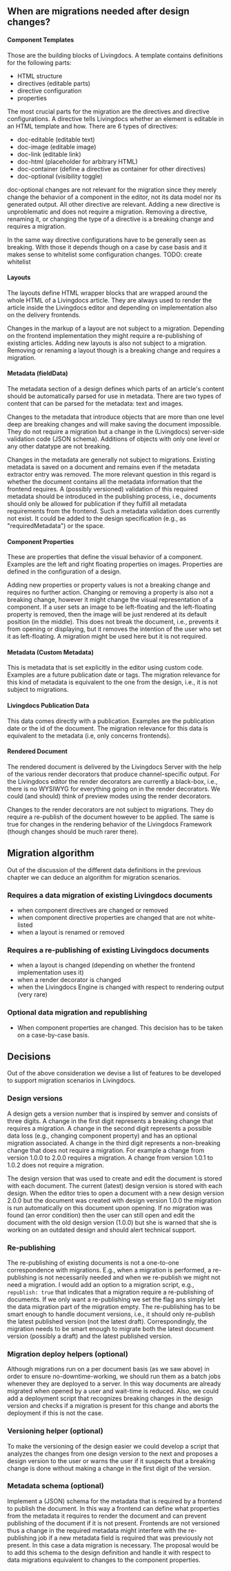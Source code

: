 
## When are migrations needed after design changes?


#### Component Templates

Those are the building blocks of Livingdocs. A template contains definitions for the following parts:
- HTML structure
- directives (editable parts)
- directive configuration
- properties

The most crucial parts for the migration are the directives and directive configurations. A directive tells Livingdocs whether an element is editable in an HTML template and how. There are 6 types of directives:
- doc-editable (editable text)
- doc-image (editable image)
- doc-link (editable link)
- doc-html (placeholder for arbitrary HTML)
- doc-container (define a directive as container for other directives)
- doc-optional (visibility toggle)

doc-optional changes are not relevant for the migration since they merely change the behavior of a component in the editor, not its data model nor its generated output.
All other directive are relevant. Adding a new directive is unproblematic and does not require a migration. Removing a directive, renaming it, or changing the type of a directive is a breaking change and requires a migration.

In the same way directive configurations have to be generally seen as breaking. With those it depends though on a case by case basis and it makes sense to whitelist some configuration changes. TODO: create whitelist

#### Layouts

The layouts define HTML wrapper blocks that are wrapped around the whole HTML of a Livingdocs article. They are always used to render the article inside the Livingdocs editor and depending on implementation also on the delivery frontends.

Changes in the markup of a layout are not subject to a migration. Depending on the frontend implementation they might require a re-publishing of existing articles.
Adding new layouts is also not subject to a migration. Removing or renaming a layout though is a breaking change and requires a migration.

#### Metadata (fieldData)

The metadata section of a design defines which parts of an article's content should be automatically parsed for use in metadata. There are two types of content that can be parsed for the metadata: text and images.

Changes to the metadata that introduce objects that are more than one level deep are breaking changes and will make saving the document impossible. They do not require a migration but a change in the (Livingdocs) server-side validation code (JSON schema). Additions of objects with only one level or any other datatype are not breaking.

Changes in the metadata are generally not subject to migrations. Existing metadata is saved on a document and remains even if the metadata extractor entry was removed.
The more relevant question in this regard is whether the document contains all the metadata information that the frontend requires. A (possibly versioned) validation of this required metadata should be introduced in the publishing process, i.e., documents should only be allowed for publication if they fulfill all metadata requirements from the frontend.
Such a metadata validation does currently not exist. It could be added to the design specification (e.g., as "requiredMetadata") or the space.

#### Component Properties

These are properties that define the visual behavior of a component. Examples are the left and right floating properties on images. Properties are defined in the configuration of a design.

Adding new properties or property values is not a breaking change and requires no further action. Changing or removing a property is also not a breaking change, however it might change the visual representation of a component. If a user sets an image to be left-floating and the left-floating property is removed, then the image will be just rendered at its default position (in the middle). This does not break the document, i.e., prevents it from opening or displaying, but it removes the intention of the user who set it as left-floating. A migration might be used here but it is not required.

#### Metadata (Custom Metadata)

This is metadata that is set explicitly in the editor using custom code. Examples are a future publication date or tags. The migration relevance for this kind of metadata is equivalent to the one from the design, i.e., it is not subject to migrations.

#### Livingdocs Publication Data

This data comes directly with a publication. Examples are the publication date or the id of the document. The migration relevance for this data is equivalent to the metadata (i.e, only concerns frontends).

#### Rendered Document

The rendered document is delivered by the Livingdocs Server with the help of the various render decorators that produce channel-specific output. For the Livingdocs editor the render decorators are currently a black-box, i.e., there is no WYSIWYG for everything going on in the render decorators. We could (and should) think of preview modes using the render decorators.

Changes to the render decorators are not subject to migrations. They do require a re-publish of the document however to be applied. The same is true for changes in the rendering behavior of the Livingdocs Framework (though changes should be much rarer there).

## Migration algorithm

Out of the discussion of the different data definitions in the previous chapter we can deduce an algorithm for migration scenarios.

### Requires a data migration of existing Livingdocs documents

- when component directives are changed or removed
- when component directive properties are changed that are not white-listed
- when a layout is renamed or removed

### Requires a re-publishing of existing Livingdocs documents

- when a layout is changed (depending on whether the frontend implementation uses it)
- when a render decorator is changed
- when the Livingdocs Engine is changed with respect to rendering output (very rare)

### Optional data migration and republishing

- When component properties are changed. This decision has to be taken on a case-by-case basis.

## Decisions

Out of the above consideration we devise a list of features to be developed to support migration scenarios in Livingdocs.

### Design versions

A design gets a version number that is inspired by semver and consists of three digits. A change in the first digit represents a breaking change that requires a migration. A change in the second digit represents a possible data loss (e.g., changing component property) and has an optional migration associated. A change in the third digit represents a non-breaking change that does not require a migration.
For example a change from version 1.0.0 to 2.0.0 requires a migration. A change from version 1.0.1 to 1.0.2 does not require a migration.

The design version that was used to create and edit the document is stored with each document. The current (latest) design version is stored with each design. When the editor tries to open a document with a new design version 2.0.0 but the document was created with design version 1.0.0 the migration is run automatically on this document upon opening. If no migration was found (an error condition) then the user can still open and edit the document with the old design version (1.0.0) but she is warned that she is working on an outdated design and should alert technical support.

### Re-publishing

The re-publishing of existing documents is not a one-to-one correspondence with migrations. E.g., when a migration is performed, a re-publishing is not necessarily needed and when we re-publish we might not need a migration. I would add an option to a migration script, e.g., `republish: true` that indicates that a migration require a re-publishing of documents. If we only want a re-publishing we set the flag ans simply let the data migration part of the migration empty.
The re-publishing has to be smart enough to handle document versions, i.e., it should only re-publish the latest published version (not the latest draft). Correspondingly, the migration needs to be smart enough to migrate both the latest document version (possibly a draft) and the latest published version.

### Migration deploy helpers (optional)

Although migrations run on a per document basis (as we saw above) in order to ensure no-downtime-working, we should run them as a batch jobs whenever they are deployed to a server. In this way documents are already migrated when opened by a user and wait-time is reduced.
Also, we could add a deployment script that recognizes breaking changes in the design version and checks if a migration is present for this change and aborts the deployment if this is not the case.

### Versioning helper (optional)

To make the versioning of the design easier we could develop a script that analyzes the changes from one design version to the next and proposes a design version to the user or warns the user if it suspects that a breaking change is done without making a change in the first digit of the version.

### Metadata schema (optional)

Implement a (JSON) schema for the metadata that is required by a frontend to publish the document. In this way a frontend can define what properties from the metadata it requires to render the document and can prevent publishing of the document if it is not present. Frontends are not versioned thus a change in the required metadata might interfere with the re-publishing job if a new metadata field is required that was previously not present. In this case a data migration is necessary. The proposal would be to add this schema to the design definition and handle it with respect to data migrations equivalent to changes to the component properties.
